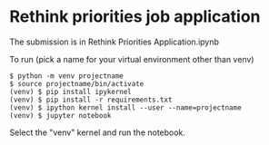 # Rethink priorities job application

The submission is in Rethink Priorities Application.ipynb

To run (pick a name for your virtual environment other than venv)

```
$ python -m venv projectname
$ source projectname/bin/activate
(venv) $ pip install ipykernel
(venv) $ pip install -r requirements.txt
(venv) $ ipython kernel install --user --name=projectname
(venv) $ jupyter notebook
```

Select the "venv" kernel and run the notebook.
